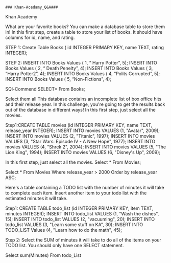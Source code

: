                                                                             ### Khan-Acedamy_Q&A###

Khan Academy

What are your favorite books? You can make a database table to store them in! In this first step, create a table to store your list of books. It should have columns for id, name, and rating.

STEP 1: Create Table Books ( id INTEGER PRIMARY KEY,  name TEXT,  rating INTEGER);

STEP 2: INSERT INTO Books Values ( 1, “ Harry Potter”, 5);
	INSERT INTO Books Values ( 2, “ Death Penelty”, 4);
	INSERT INTO Books Values ( 3, “Harry Potter2”, 4);
	INSERT INTO Books Values ( 4, “Polits Corrupted”, 5);
	INSERT INTO Books Values ( 5, “Non-Fictions”, 4);

SQl-Commend 
SELECT*
From Books;

Select them all
This database contains an incomplete list of box office hits and their release year. In this challenge, you're going to get the results back out of the database in different ways! In this first step, just select all the movies.

Step1:CREATE TABLE movies (id INTEGER PRIMARY KEY, name TEXT, release_year INTEGER);
INSERT INTO movies VALUES (1, "Avatar", 2009);
INSERT INTO movies VALUES (2, "Titanic", 1997);
INSERT INTO movies VALUES (3, "Star Wars: Episode IV - A New Hope", 1977);
INSERT INTO movies VALUES (4, "Shrek 2", 2004);
INSERT INTO movies VALUES (5, "The Lion King", 1994);
INSERT INTO movies VALUES (6, "Disney's Up", 2009);
 
In this first step, just select all the movies.
Select *
From Movies;


Select *
From Movies
Where release_year > 2000
Order by release_year ASC;


Here's a table containing a TODO list with the number of minutes it will take to complete each item. Insert another item to your todo list with the estimated minutes it will take.

Step1: CREATE TABLE todo_list (id INTEGER PRIMARY KEY, item TEXT, minutes INTEGER);
INSERT INTO todo_list VALUES (1, "Wash the dishes", 15);
INSERT INTO todo_list VALUES (2, "vacuuming", 20);
INSERT INTO todo_list VALUES (3, "Learn some stuff on KA", 30);
INSERT INTO TODO_LIST Values (4, "Learn how to do the math", 45);

Step 2: Select the SUM of minutes it will take to do all of the items on your TODO list. You should only have one SELECT statement.

Select sum(Minutes)
From todo_List
